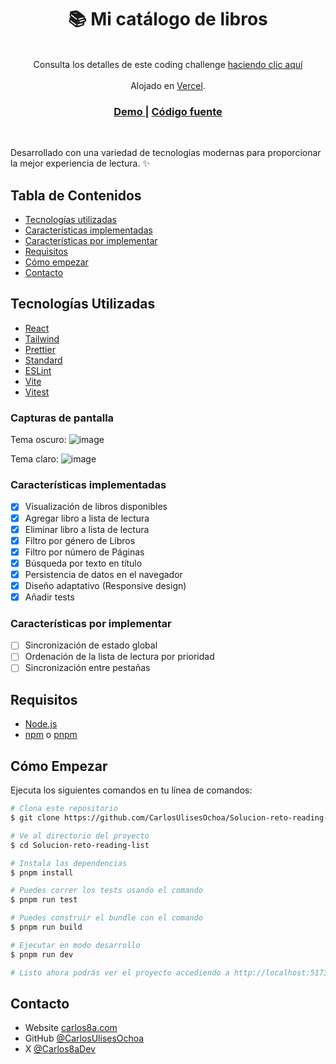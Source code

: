 <h1 align="center">📚 Mi catálogo de libros</h1>

<br/>

<div align="center">
   Consulta los detalles de este coding challenge <a href="https://github.com/midudev/pruebas-tecnicas/blob/main/pruebas/01-reading-list/README.md" target="_blank">haciendo clic aquí</a>
   <br/><br/>
   Alojado en <a href="https://vercel.com/" target="_blank">Vercel</a>.
</div>

<div align="center">
  <h3>
    <a href="https://reading-list-code-challenge.vercel.app/">
      Demo
    </a>
    <span> | </span>
    <a href="https://github.com/CarlosUlisesOchoa/Solucion-reto-reading-list">
      Código fuente
    </a>
  </h3>
</div>

<br />

Desarrollado con una variedad de tecnologías modernas para proporcionar la mejor experiencia de lectura. ✨

## Tabla de Contenidos

- [Tecnologías utilizadas](#tecnologías-utilizadas)
- [Características implementadas](#características-implementadas)
- [Características por implementar](#características-por-implementar)
- [Requisitos](#requisitos)
- [Cómo empezar](#cómo-empezar)
- [Contacto](#contacto)

## Tecnologías Utilizadas

- [React](https://reactjs.org/)
- [Tailwind](https://tailwindcss.com/)
- [Prettier](https://prettier.io/)
- [Standard](https://standardjs.com/)
- [ESLint](https://eslint.org/)
- [Vite](https://vitejs.dev/)
- [Vitest](https://vitest.dev/)

### Capturas de pantalla

Tema oscuro:
![image](https://github.com/CarlosUlisesOchoa/code-challenge-reading-list/assets/26280134/5c0e1e4b-7eef-46bc-927f-20932290d52b)

Tema claro:
![image](https://github.com/CarlosUlisesOchoa/code-challenge-reading-list/assets/26280134/e844fec4-18e3-4c32-9c6e-157d22340429)


### Características implementadas

- [x] Visualización de libros disponibles
- [x] Agregar libro a lista de lectura
- [x] Eliminar libro a lista de lectura
- [x] Filtro por género de Libros
- [x] Filtro por número de Páginas
- [x] Búsqueda por texto en título
- [x] Persistencia de datos en el navegador
- [x] Diseño adaptativo (Responsive design)
- [x] Añadir tests

### Características por implementar

- [ ] Sincronización de estado global
- [ ] Ordenación de la lista de lectura por prioridad
- [ ] Sincronización entre pestañas

## Requisitos

- [Node.js](https://nodejs.org/en/download/)
- [npm](https://www.npmjs.com/) o [pnpm](https://pnpm.io/)

## Cómo Empezar

Ejecuta los siguientes comandos en tu línea de comandos:

```bash
# Clona este repositorio
$ git clone https://github.com/CarlosUlisesOchoa/Solucion-reto-reading-list.git

# Ve al directorio del proyecto
$ cd Solucion-reto-reading-list

# Instala las dependencias
$ pnpm install

# Puedes correr los tests usando el comando
$ pnpm run test

# Puedes construir el bundle con el comando
$ pnpm run build

# Ejecutar en modo desarrollo
$ pnpm run dev

# Listo ahora podrás ver el proyecto accediendo a http://localhost:5173/
```

## Contacto

- Website [carlos8a.com](https://carlos8a.com)
- GitHub [@CarlosUlisesOchoa](https://github.com/carlosulisesochoa)
- X [@Carlos8aDev](https://twitter.com/carlos8adev)
